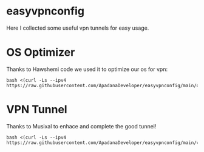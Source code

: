 # easyvpnconfig
Here I collected some useful vpn tunnels for easy usage.

# OS Optimizer
Thanks to Hawshemi code we used it to optimize our os for vpn:
```
bash <(curl -Ls --ipv4 https://raw.githubusercontent.com/ApadanaDeveloper/easyvpnconfig/main/optimizer.sh)
```
# VPN Tunnel
Thanks to Musixal to enhace and complete the good tunnel!
```
bash <(curl -Ls --ipv4 https://raw.githubusercontent.com/ApadanaDeveloper/easyvpnconfig/main/vpncloud.sh)
```
